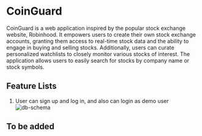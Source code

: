 # CoinGuard
CoinGuard is a web application inspired by the popular stock exchange website, Robinhood. It empowers users to create their own stock exchange accounts, granting them access to real-time stock data and the ability to engage in buying and selling stocks. Additionally, users can curate personalized watchlists to closely monitor various stocks of interest. The application allows users to easily search for stocks by company name or stock symbols.

## Feature Lists

1. User can sign up and log in, and also can login as demo user 
![db-schema](./images/signup-login.gif)

<!-- [db-schema]: ./images/airdnd_dbdiagram.png -->

## To be added